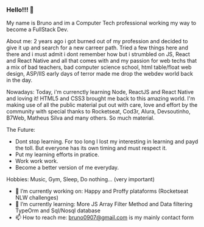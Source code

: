### Hello!!! 👋



My name is Bruno and im a Computer Tech professional working my way to become a FullStack Dev. 

About me:
2 years ago i got burned out of my profession and decided to give it up and search for a new carreer path. Tried a few things here and there and i must admit i dont remember how but i strumbled on JS, React and React Native and all that comes with and my passion for web techs that a mix of bad teachers, bad computer science school, html table/float web design, ASP/IIS early days of terror made me drop the webdev world back in the day. 

Nowadays:
Today, i'm currenctly learning Node, ReactJS and React Native and loving it! HTML5 and CSS3 brought me back to this amazing world. I'm making use of all the public material put out with care, love and effort by the community with special thanks to Rocketseat, Cod3r, Alura, Devsoutinho, B7Web, Matheus Silva and many others. So much material. 

The Future:
- Dont stop learning. For too long I lost my interesting in learning and payd the toll. But everyone has its own timing and must respect it.
- Put my learning efforts in pratice.
- Work work work. 
- Become a better version of me everyday.

Hobbies:
Music, Gym, Sleep, Do nothing... (very important)

- 🔭 I’m currently working on: Happy and Proffy plataforms (Rocketseat NLW challenges)
- 🌱 I’m currently learning: More JS Array Filter Method and Data filtering TypeOrm and Sql/Nosql database
- 📫 How to reach me: bruno0907@gmail.com is my mainly contact form

<!--
**bruno0907/bruno0907** is a ✨ _special_ ✨ repository because its `README.md` (this file) appears on your GitHub profile.

Here are some ideas to get you started:

- 🤔 I’m looking for help with ...
- 💬 Ask me about ...

- 😄 Pronouns: ...
- ⚡ Fun fact: ...
-->
